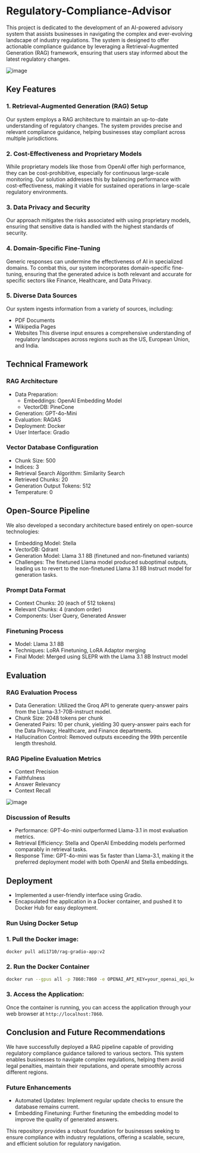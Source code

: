 # Regulatory-Compliance-Advisor
This project is dedicated to the development of an AI-powered advisory system that assists businesses in navigating the complex and ever-evolving landscape of industry regulations. The system is designed to offer actionable compliance guidance by leveraging a Retrieval-Augmented Generation (RAG) framework, ensuring that users stay informed about the latest regulatory changes.

![image](https://github.com/user-attachments/assets/6822274c-c83c-4bc9-8ad4-716226443dd8)


## Key Features
### 1. Retrieval-Augmented Generation (RAG) Setup
Our system employs a RAG architecture to maintain an up-to-date understanding of regulatory changes. The system provides precise and relevant compliance guidance, helping businesses stay compliant across multiple jurisdictions.

### 2. Cost-Effectiveness and Proprietary Models
While proprietary models like those from OpenAI offer high performance, they can be cost-prohibitive, especially for continuous large-scale monitoring. Our solution addresses this by balancing performance with cost-effectiveness, making it viable for sustained operations in large-scale regulatory environments.

### 3. Data Privacy and Security
Our approach mitigates the risks associated with using proprietary models, ensuring that sensitive data is handled with the highest standards of security.

### 4. Domain-Specific Fine-Tuning
Generic responses can undermine the effectiveness of AI in specialized domains. To combat this, our system incorporates domain-specific fine-tuning, ensuring that the generated advice is both relevant and accurate for specific sectors like Finance, Healthcare, and Data Privacy.

### 5. Diverse Data Sources
Our system ingests information from a variety of sources, including:

- PDF Documents
- Wikipedia Pages
- Websites
This diverse input ensures a comprehensive understanding of regulatory landscapes across regions such as the US, European Union, and India.

## Technical Framework
### RAG Architecture
- Data Preparation:
  - Embeddings: OpenAI Embedding Model
  - VectorDB: PineCone
- Generation: GPT-4o-Mini
- Evaluation: RAGAS
- Deployment: Docker
- User Interface: Gradio
### Vector Database Configuration
- Chunk Size: 500
- Indices: 3
- Retrieval Search Algorithm: Similarity Search
- Retrieved Chunks: 20
- Generation Output Tokens: 512
- Temperature: 0

## Open-Source Pipeline
We also developed a secondary architecture based entirely on open-source technologies:
- Embedding Model: Stella
- VectorDB: Qdrant
- Generation Model: Llama 3.1 8B (finetuned and non-finetuned variants)
- Challenges: The finetuned Llama model produced suboptimal outputs, leading us to revert to the non-finetuned Llama 3.1 8B Instruct model for generation tasks.

### Prompt Data Format
- Context Chunks: 20 (each of 512 tokens)
- Relevant Chunks: 4 (random order)
- Components: User Query, Generated Answer

### Finetuning Process
- Model: Llama 3.1 8B
- Techniques: LoRA Finetuning, LoRA Adaptor merging
- Final Model: Merged using SLEPR with the Llama 3.1 8B Instruct model

## Evaluation
### RAG Evaluation Process
- Data Generation: Utilized the Groq API to generate query-answer pairs from the Llama-3.1-70B-instruct model.
- Chunk Size: 2048 tokens per chunk
- Generated Pairs: 10 per chunk, yielding 30 query-answer pairs each for the Data Privacy, Healthcare, and Finance departments.
- Hallucination Control: Removed outputs exceeding the 99th percentile length threshold.

### RAG Pipeline Evaluation Metrics
- Context Precision
- Faithfulness
- Answer Relevancy
- Context Recall

![image](https://github.com/user-attachments/assets/621d7a37-7d66-4834-b571-a9d8a18c3215)

### Discussion of Results
- Performance: GPT-4o-mini outperformed Llama-3.1 in most evaluation metrics.
- Retrieval Efficiency: Stella and OpenAI Embedding models performed comparably in retrieval tasks.
- Response Time: GPT-4o-mini was 5x faster than Llama-3.1, making it the preferred deployment model with both OpenAI and Stella embeddings.

## Deployment
- Implemented a user-friendly interface using Gradio.
- Encapsulated the application in a Docker container, and pushed it to Docker Hub for easy deployment.

### Run Using Docker Setup
  ### 1. Pull the Docker image:
  ```bash
  docker pull adi1710/rag-gradio-app:v2
  ```
  ### 2. Run the Docker Container
  ```bash
  docker run --gpus all -p 7860:7860 -e OPENAI_API_KEY=your_openai_api_key adi1710/rag-gradio-app:v2
  ```
  ### 3. Access the Application:
  Once the container is running, you can access the application through your web browser at `http://localhost:7860`.

## Conclusion and Future Recommendations
We have successfully deployed a RAG pipeline capable of providing regulatory compliance guidance tailored to various sectors. This system enables businesses to navigate complex regulations, helping them avoid legal penalties, maintain their reputations, and operate smoothly across different regions.

### Future Enhancements
- Automated Updates: Implement regular update checks to ensure the database remains current.
- Embedding Finetuning: Further finetuning the embedding model to improve the quality of generated answers.

This repository provides a robust foundation for businesses seeking to ensure compliance with industry regulations, offering a scalable, secure, and efficient solution for regulatory navigation.
        

